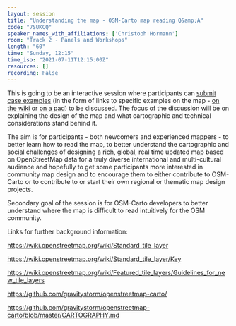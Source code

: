 ```yaml
---
layout: session
title: "Understanding the map - OSM-Carto map reading Q&amp;A"
code: "7SUKCQ"
speaker_names_with_affiliations: ['Christoph Hormann']
room: "Track 2 - Panels and Workshops"
length: "60"
time: "Sunday, 12:15"
time_iso: "2021-07-11T12:15:00Z"
resources: []
recording: False
---
```

This is going to be an interactive session where participants can [submit case examples](https://wiki.openstreetmap.org/wiki/User:Imagico/Understanding_the_map_SotM2021) (in the form of links to specific examples on the map - [on the wiki](https://wiki.openstreetmap.org/wiki/User:Imagico/Understanding_the_map_SotM2021) or [on a pad](https://pads.ccc.de/Understanding-the-map-SotM2021)) to be discussed.  The focus of the discussion will be on explaining the design of the map and what cartographic and technical considerations stand behind it.  

The aim is for participants - both newcomers and experienced mappers - to better learn how to read the map, to better understand the cartographic and social challenges of designing a rich, global, real time updated map based on OpenStreetMap data for a truly diverse international and multi-cultural audience and hopefully to get some participants more interested in community map design and to encourage them to either contribute to OSM-Carto or to contribute to or start their own regional or thematic map design projects.

Secondary goal of the session is for OSM-Carto developers to better understand where the map is difficult to read intuitively for the OSM community.


Links for further background information:

https://wiki.openstreetmap.org/wiki/Standard_tile_layer

https://wiki.openstreetmap.org/wiki/Standard_tile_layer/Key

https://wiki.openstreetmap.org/wiki/Featured_tile_layers/Guidelines_for_new_tile_layers

https://github.com/gravitystorm/openstreetmap-carto/

https://github.com/gravitystorm/openstreetmap-carto/blob/master/CARTOGRAPHY.md
